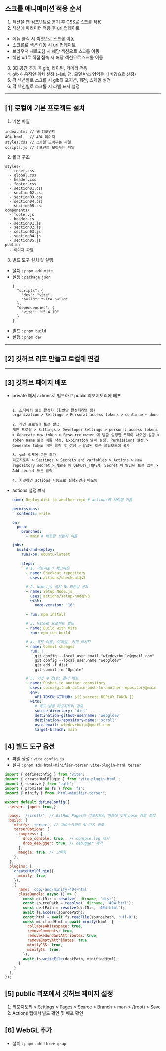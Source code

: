 ## 스크롤 애니메이션 적용 순서

1. 섹션을 웹 컴포넌트로 분기 후 CSS로 스크롤 적용
2. 섹션에 파라미터 적용 후 url 업데이트
  - 메뉴 클릭 시 섹션으로 스크롤 이동
  - 스크롤로 섹션 이동 시 url 업데이트
  - 브라우저 새로고침 시 해당 섹션으로 스크롤 이동
  - 섹션 url로 직접 접속 시 해당 섹션으로 스크롤 이동
3. 3D 공간 추가 후 glb, 라이팅, 카메라 적용
4. glb가 움직일 위치 설정 (커브, 점, 모델 박스 영역을 디버깅으로 설정)
5. 각 섹션별로 스크롤 시 glb의 포지션, 회전, 스케일 설정
6. 각 섹션별로 스크롤 시 라벨 표시 설정


***

## [1] 로컬에 기본 프로젝트 설치

1. 기본 파일
```
index.html // 웹 컴포넌트
404.html   // 404 페이지
styles.css // 스타일 모아두는 파일
scripts.js // 컴포넌트 모아두는 파일
```

2. 폴더 구조
```
styles/
  - reset.css
  - global.css
  - header.css
  - footer.css
  - section01.css
  - section02.css
  - section03.css
  - section04.css
  - section05.css
components/
  - footer.js
  - header.js
  - section01.js
  - section02.js
  - section03.js
  - section04.js
  - section05.js
public/
  - 이미지 파일
```

3. 빌드 도구 설치 및 실행
- 설치 : `pnpm add vite`
- 설정 : `package.json`
  ```
  {
    "scripts": {
      "dev": "vite",
      "build": "vite build"
    },
    "dependencies": {
      "vite": "^5.4.10"
    }
  }
  ```
- 빌드 : `pnpm build`
- 실행 : `pnpm dev`

***

## [2] 깃허브 리포 만들고 로컬에 연결

***

## [3] 깃허브 페이지 배포
- private 에서 actions로 빌드하고 public 리포지토리에 배포
  ```

  1. 조직에서 토큰 활성화 (한번만 활성화하면 됨)
  organization > Settings > Personal access tokens > continue ~ done

  2. 개인 프로필에 토큰 발급
  개인 프로필 > Settings > Developer Settings > personal access tokens > Generate new token > Resource owner 에 방금 설정한 조직이 나오면 성공 > Token name 토큰 이름 작성, Expiration 날짜 설정, Permissions 설정 > Generate token 버튼 클릭 후 생성 > 발급된 토큰 클립보드에 복사

  3. yml 리포에 토큰 추가
  리포지토리 > Settings > Secrets and variables > Actions > New repository secret > Name 에 DEPLOY_TOKEN, Secret 에 발급된 토큰 입력 > Add secret 버튼 클릭

  4. 커밋하면 actions 자동으로 실행되면서 배포됨
  ```

- actions 설정 예시
  ```yml
  name: Deploy dist to another repo # actions에 보여질 이름

  permissions:
    contents: write

  on:
    push:
      branches:
        - main # 배포할 브랜치 이름

  jobs:
    build-and-deploy:
      runs-on: ubuntu-latest
      
      steps:
        # 1. 리포지토리 체크아웃
        - name: Checkout repository
          uses: actions/checkout@v3
          
        # 2. Node.js 설치 및 의존성 설치
        - name: Setup Node.js
          uses: actions/setup-node@v3
          with:
            node-version: '16'
            
        - run: npm install
        
        # 3. Vite로 프로젝트 빌드
        - name: Build with Vite
          run: npm run build

        # 4. 유저 이름, 이메일, 커밋 메시지
        - name: Commit changes
          run: |
            git config --local user.email "wfedev+build@gmail.com"
            git config --local user.name "webgldev"
            git add -f dist
            git commit -m "Update"

        # 5. 커밋 후 dist 폴더 배포
        - name: Pushes to another repository
          uses: cpina/github-action-push-to-another-repository@main
          env:
            API_TOKEN_GITHUB: ${{ secrets.DEPLOY_TOKEN }}
          with:
            # 배포 받을 리포지토리 경로
            source-directory: 'dist'
            destination-github-username: 'webgldev'
            destination-repository-name: 'scroll'
            user-email: wfedev+build@gmail.com
            target-branch: main
  ```

## [4] 빌드 도구 옵션
- 파일 생성 : `vite.config.js`
- 설치 : `pnpm add html-minifier-terser vite-plugin-html terser`
```js
import { defineConfig } from 'vite';
import { createHtmlPlugin } from 'vite-plugin-html';
import { resolve } from 'path';
import { promises as fs } from 'fs';
import { minify } from 'html-minifier-terser';

export default defineConfig({
  server: {open: true,},

  base: '/scroll/', // GitHub Pages의 리포지토리 이름에 맞게 base 경로 설정
  build: {
    minify: 'terser', // 자바스크립트 및 CSS 압축
    terserOptions: {
      compress: {
        drop_console: true,  // console.log 제거
        drop_debugger: true, // debugger 제거
      },
      mangle: true, // 난독화
    },
  },
  plugins: [
    createHtmlPlugin({
      minify: true,
    }),
    {
      name: 'copy-and-minify-404-html',
      closeBundle: async () => {
        const distDir = resolve(__dirname, 'dist');
        const sourcePath = resolve(__dirname, '404.html');
        const destPath = resolve(distDir, '404.html');
        await fs.access(sourcePath);
        const html = await fs.readFile(sourcePath, 'utf-8');
        const minifiedHtml = await minify(html, {
          collapseWhitespace: true,
          removeComments: true,
          removeRedundantAttributes: true,
          removeEmptyAttributes: true,
          minifyCSS: true,
          minifyJS: true,
        });
        await fs.writeFile(destPath, minifiedHtml);
      }
    }
  ],
});
```

## [5] public 리포에서 깃허브 페이지 설정
1. 리포지토리 > Settings > Pages > Source > Branch > main > /(root) > Save
2. Actions 탭에서 빌드 확인 및 배포 확인



## [6] WebGL 추가
- 설치 : `pnpm add three gsap`

